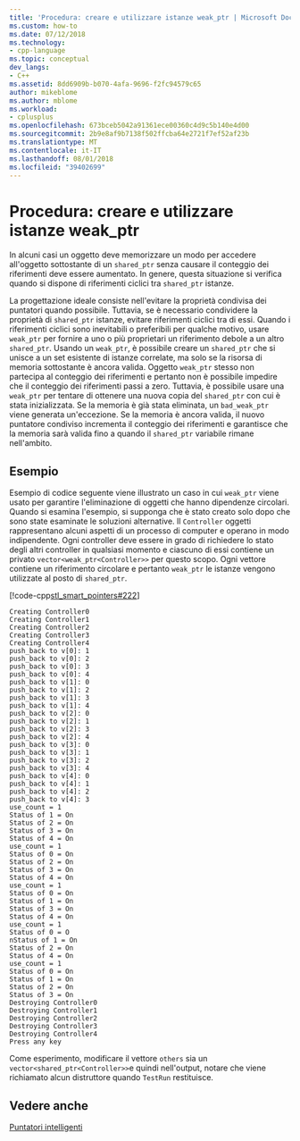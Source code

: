 ```yaml
---
title: 'Procedura: creare e utilizzare istanze weak_ptr | Microsoft Docs'
ms.custom: how-to
ms.date: 07/12/2018
ms.technology:
- cpp-language
ms.topic: conceptual
dev_langs:
- C++
ms.assetid: 8dd6909b-b070-4afa-9696-f2fc94579c65
author: mikeblome
ms.author: mblome
ms.workload:
- cplusplus
ms.openlocfilehash: 673bceb5042a91361ece00360c4d9c5b140e4d00
ms.sourcegitcommit: 2b9e8af9b7138f502ffcba64e2721f7ef52af23b
ms.translationtype: MT
ms.contentlocale: it-IT
ms.lasthandoff: 08/01/2018
ms.locfileid: "39402699"
---
```

# <a name="how-to-create-and-use-weakptr-instances"></a>Procedura: creare e utilizzare istanze weak_ptr
In alcuni casi un oggetto deve memorizzare un modo per accedere all'oggetto sottostante di un `shared_ptr` senza causare il conteggio dei riferimenti deve essere aumentato. In genere, questa situazione si verifica quando si dispone di riferimenti ciclici tra `shared_ptr` istanze.  

 La progettazione ideale consiste nell'evitare la proprietà condivisa dei puntatori quando possibile. Tuttavia, se è necessario condividere la proprietà di `shared_ptr` istanze, evitare riferimenti ciclici tra di essi. Quando i riferimenti ciclici sono inevitabili o preferibili per qualche motivo, usare `weak_ptr` per fornire a uno o più proprietari un riferimento debole a un altro `shared_ptr`. Usando un `weak_ptr`, è possibile creare un `shared_ptr` che si unisce a un set esistente di istanze correlate, ma solo se la risorsa di memoria sottostante è ancora valida. Oggetto `weak_ptr` stesso non partecipa al conteggio dei riferimenti e pertanto non è possibile impedire che il conteggio dei riferimenti passi a zero. Tuttavia, è possibile usare una `weak_ptr` per tentare di ottenere una nuova copia del `shared_ptr` con cui è stata inizializzata. Se la memoria è già stata eliminata, un `bad_weak_ptr` viene generata un'eccezione. Se la memoria è ancora valida, il nuovo puntatore condiviso incrementa il conteggio dei riferimenti e garantisce che la memoria sarà valida fino a quando il `shared_ptr` variabile rimane nell'ambito.  

## <a name="example"></a>Esempio  
 Esempio di codice seguente viene illustrato un caso in cui `weak_ptr` viene usato per garantire l'eliminazione di oggetti che hanno dipendenze circolari. Quando si esamina l'esempio, si supponga che è stato creato solo dopo che sono state esaminate le soluzioni alternative. Il `Controller` oggetti rappresentano alcuni aspetti di un processo di computer e operano in modo indipendente. Ogni controller deve essere in grado di richiedere lo stato degli altri controller in qualsiasi momento e ciascuno di essi contiene un privato `vector<weak_ptr<Controller>>` per questo scopo. Ogni vettore contiene un riferimento circolare e pertanto `weak_ptr` le istanze vengono utilizzate al posto di `shared_ptr`.  

 [!code-cpp[stl_smart_pointers#222](../cpp/codesnippet/CPP/how-to-create-and-use-weak-ptr-instances_1.cpp)]  

```Output  
Creating Controller0  
Creating Controller1  
Creating Controller2  
Creating Controller3  
Creating Controller4  
push_back to v[0]: 1  
push_back to v[0]: 2  
push_back to v[0]: 3  
push_back to v[0]: 4  
push_back to v[1]: 0  
push_back to v[1]: 2  
push_back to v[1]: 3  
push_back to v[1]: 4  
push_back to v[2]: 0  
push_back to v[2]: 1  
push_back to v[2]: 3  
push_back to v[2]: 4  
push_back to v[3]: 0  
push_back to v[3]: 1  
push_back to v[3]: 2  
push_back to v[3]: 4  
push_back to v[4]: 0  
push_back to v[4]: 1  
push_back to v[4]: 2  
push_back to v[4]: 3
use_count = 1  
Status of 1 = On  
Status of 2 = On  
Status of 3 = On  
Status of 4 = On  
use_count = 1  
Status of 0 = On  
Status of 2 = On  
Status of 3 = On  
Status of 4 = On  
use_count = 1  
Status of 0 = On  
Status of 1 = On  
Status of 3 = On  
Status of 4 = On  
use_count = 1  
Status of 0 = O  
nStatus of 1 = On  
Status of 2 = On  
Status of 4 = On  
use_count = 1  
Status of 0 = On  
Status of 1 = On  
Status of 2 = On  
Status of 3 = On  
Destroying Controller0  
Destroying Controller1  
Destroying Controller2  
Destroying Controller3  
Destroying Controller4  
Press any key  
```  

 Come esperimento, modificare il vettore `others` sia un `vector<shared_ptr<Controller>>`e quindi nell'output, notare che viene richiamato alcun distruttore quando `TestRun` restituisce.  

## <a name="see-also"></a>Vedere anche  
 [Puntatori intelligenti](../cpp/smart-pointers-modern-cpp.md)